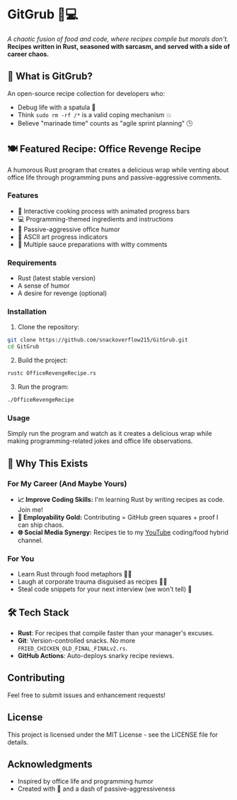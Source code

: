 # GitGrub 🍴💻

*A chaotic fusion of food and code, where recipes compile but morals don't.*  
**Recipes written in Rust, seasoned with sarcasm, and served with a side of career chaos.**

## 🍔 What is GitGrub?

An open-source recipe collection for developers who:
- Debug life with a spatula 🥄
- Think `sudo rm -rf /*` is a valid coping mechanism 💥
- Believe "marinade time" counts as "agile sprint planning" 🕒

## 🍽️ Featured Recipe: Office Revenge Recipe

A humorous Rust program that creates a delicious wrap while venting about office life through programming puns and passive-aggressive comments.

### Features

- 🍳 Interactive cooking process with animated progress bars
- 💻 Programming-themed ingredients and instructions
- 😤 Passive-aggressive office humor
- 🎨 ASCII art progress indicators
- 🧪 Multiple sauce preparations with witty comments

### Requirements

- Rust (latest stable version)
- A sense of humor
- A desire for revenge (optional)

### Installation

1. Clone the repository:
```bash
git clone https://github.com/snackoverflow215/GitGrub.git
cd GitGrub
```

2. Build the project:
```bash
rustc OfficeRevengeRecipe.rs
```

3. Run the program:
```bash
./OfficeRevengeRecipe
```

### Usage

Simply run the program and watch as it creates a delicious wrap while making programming-related jokes and office life observations.

## 🚀 Why This Exists

### For My Career (And Maybe Yours)
- **📈 Improve Coding Skills:** I'm learning Rust by writing recipes as code. Join me!
- **🎯 Employability Gold:** Contributing = GitHub green squares + proof I can ship chaos.
- **🌐 Social Media Synergy:** Recipes tie to my [YouTube](https://youtube.com/snackoverflow215) coding/food hybrid channel.

### For You
- Learn Rust through food metaphors 🦀🍗
- Laugh at corporate trauma disguised as recipes 💼🔥
- Steal code snippets for your next interview (we won't tell) 🤫

## 🛠️ Tech Stack
- **Rust**: For recipes that compile faster than your manager's excuses.
- **Git**: Version-controlled snacks. No more `FRIED_CHICKEN_OLD_FINAL_FINALv2.rs`.
- **GitHub Actions**: Auto-deploys snarky recipe reviews.

## Contributing

Feel free to submit issues and enhancement requests!

## License

This project is licensed under the MIT License - see the LICENSE file for details.

## Acknowledgments

- Inspired by office life and programming humor
- Created with 🧀 and a dash of passive-aggressiveness
